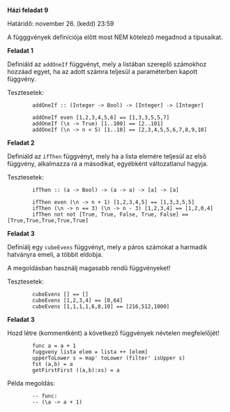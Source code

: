 **Házi feladat 9**

Határidő: november 26. (kedd) 23:59

A függgvények definíciója előtt most NEM kötelező megadnod a típusaikat.

**Feladat 1**

Definiáld az `addOneIf` függvényt, mely a listában szereplő számokhoz hozzáad egyet, ha az adott számra teljesül a paraméterben kapott függvény.

Tesztesetek:

            addOneIf :: (Integer -> Bool) -> [Integer] -> [Integer]
            
            addOneIf even [1,2,3,4,5,6] == [1,3,3,5,5,7]
            addOneIf (\x -> True) [1..100] == [2..101]
            addOneIf (\n -> n < 5) [1..10] == [2,3,4,5,5,6,7,8,9,10]

**Feladat 2**

Definiáld az `ifThen` függvényt, mely ha a lista elemére teljesül az első függvény, alkalmazza rá a másodikat, egyébként változatlanul hagyja.

Tesztesetek:

            ifThen :: (a -> Bool) -> (a -> a) -> [a] -> [a]

            ifThen even (\n -> n + 1) [1,2,3,4,5] == [1,3,3,5,5]
            ifThen (\n -> n == 3) (\n -> n - 3) [1,2,3,4] == [1,2,0,4]
            ifThen not not [True, True, False, True, False] == [True,True,True,True,True]

**Feladat 3**

Definiálj egy `cubeEvens` függvényt, mely a páros számokat a harmadik hatványra emeli, a többit eldobja.

A megoldásban használj magasabb rendű függvényeket!

Tesztesetek:

            cubeEvens [] == []
            cubeEvens [1,2,3,4] == [8,64]
            cubeEvens [1,1,1,1,6,8,10] == [216,512,1000]

**Feladat 3**

Hozd létre (kommentként) a következő függvények névtelen megfelelőjét!

            func a = a + 1
            fuggveny lista elem = lista ++ [elem]
            upperToLower s = map' toLower (filter' isUpper s)
            fst (a,b) = a
            getFirstFirst ((a,b):xs) = a

Példa megoldás:

            -- func:
            -- (\a -> a + 1)